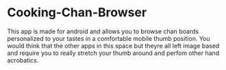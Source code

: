 # Cooking-Chan-Browser

This app is made for android and allows you to browse chan boards personalized to your tastes in a comfortable mobile thumb position. 
You would think that the other apps in this space but theyre all left image based and require you to really stretch your thumb around and perfom other hand acrobatics.
